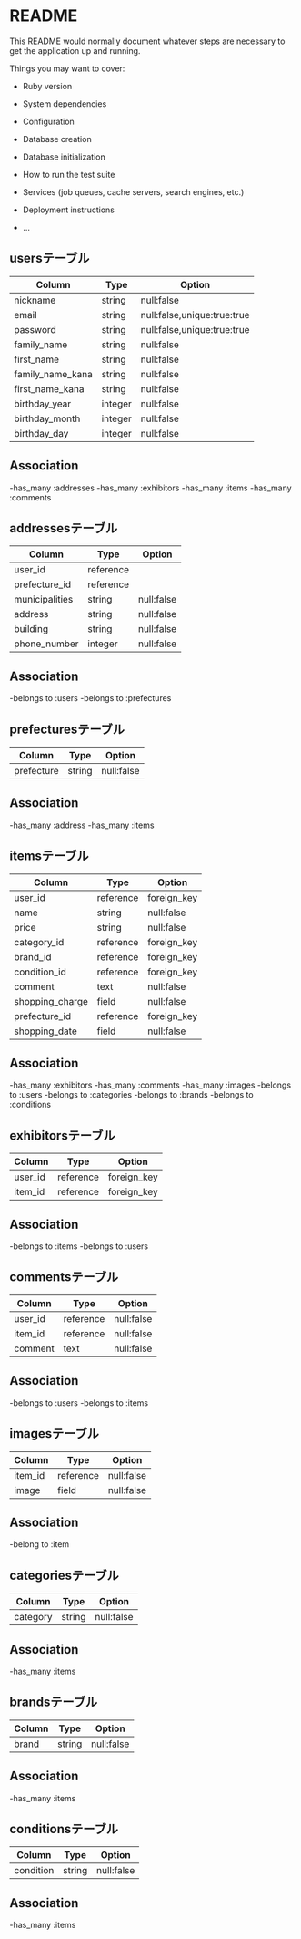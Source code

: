 # README

This README would normally document whatever steps are necessary to get the
application up and running.

Things you may want to cover:

* Ruby version

* System dependencies

* Configuration

* Database creation

* Database initialization

* How to run the test suite

* Services (job queues, cache servers, search engines, etc.)

* Deployment instructions

* ...

##  usersテーブル

|Column|Type|Option|
|------|----|------|
|nickname|string|null:false|
|email|string|null:false,unique:true:true|
|password|string|null:false,unique:true:true|
|family_name|string|null:false|
|first_name|string|null:false|
|family_name_kana|string|null:false|
|first_name_kana|string|null:false|
|birthday_year|integer|null:false|
|birthday_month|integer|null:false|
|birthday_day|integer|null:false|

##  Association

-has_many :addresses
-has_many :exhibitors
-has_many :items
-has_many :comments

##  addressesテーブル

|Column|Type|Option|
|------|----|------|
|user_id|reference|
|prefecture_id|reference|
|municipalities|string|null:false|
|address|string|null:false|
|building|string|null:false|
|phone_number|integer|null:false|

##  Association

-belongs to :users
-belongs to :prefectures

##  prefecturesテーブル

|Column|Type|Option|
|------|----|------|
|prefecture|string|null:false|

##  Association

-has_many :address
-has_many :items



##  itemsテーブル

|Column|Type|Option|
|------|----|------|
|user_id|reference|foreign_key|
|name|string|null:false|
|price|string|null:false|
|category_id|reference|foreign_key|
|brand_id|reference|foreign_key|
|condition_id|reference|foreign_key|
|comment|text|null:false|
|shopping_charge|field|null:false|
|prefecture_id|reference|foreign_key|
|shopping_date|field|null:false|

##  Association

-has_many :exhibitors
-has_many :comments
-has_many :images
-belongs to :users
-belongs to :categories
-belongs to :brands
-belongs to :conditions

##  exhibitorsテーブル

|Column|Type|Option|
|------|----|------|
|user_id|reference|foreign_key|
|item_id|reference|foreign_key|

##  Association

-belongs to :items
-belongs to :users

## commentsテーブル

|Column|Type|Option|
|------|----|------|
|user_id|reference|null:false|
|item_id|reference|null:false|
|comment|text|null:false|

##  Association

-belongs to :users
-belongs to :items

##  imagesテーブル

|Column|Type|Option|
|------|----|------|
|item_id|reference|null:false|
|image|field|null:false|

##  Association

-belong to :item

##  categoriesテーブル

|Column|Type|Option|
|------|----|------|
|category|string|null:false|

##  Association

-has_many :items

##  brandsテーブル

|Column|Type|Option|
|------|----|------|
|brand|string|null:false|

##  Association

-has_many :items

##  conditionsテーブル

|Column|Type|Option|
|------|----|------|
|condition|string|null:false|

##  Association

-has_many :items
